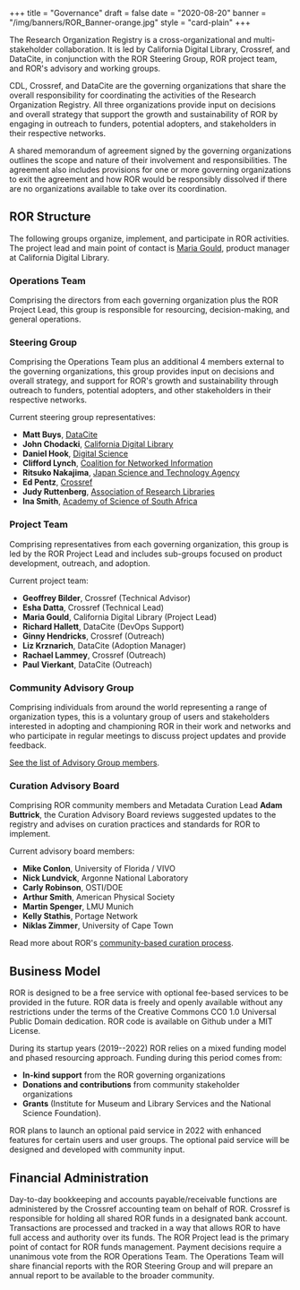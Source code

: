 +++
title = "Governance"
draft = false
date = "2020-08-20"
banner = "/img/banners/ROR_Banner-orange.jpg"
style = "card-plain"
+++

The Research Organization Registry is a cross-organizational and multi-stakeholder collaboration. It is led by California Digital Library, Crossref, and DataCite, in conjunction with the ROR Steering Group, ROR project team, and ROR's advisory and working groups.

CDL, Crossref, and DataCite are the governing organizations that share the overall responsibility for coordinating the activities of the Research Organization Registry. All three organizations provide input on decisions and overall strategy that support the growth and sustainability of ROR by engaging in outreach to funders, potential adopters, and stakeholders in their respective networks.

A shared memorandum of agreement signed by the governing organizations outlines the scope and nature of their involvement and responsibilities. The agreement also includes provisions for one or more governing organizations to exit the agreement and how ROR would be responsibly dissolved if there are no organizations available to take over its coordination.

## ROR Structure
The following groups organize, implement, and participate in ROR activities. The project lead and main point of contact is [Maria Gould](mailto:info@ror.org), product manager at California Digital Library.

### Operations Team
Comprising the directors from each governing organization plus the ROR Project Lead, this group is responsible for resourcing, decision-making, and general operations. 

### Steering Group
Comprising the Operations Team plus an additional 4 members external to the governing organizations, this group provides input on decisions and overall strategy, and support for ROR's growth and sustainability through outreach to funders, potential adopters, and other stakeholders in their respective networks.

Current steering group representatives:

-  **Matt Buys**, [DataCite](https://ror.org/04wxnsj81)
-  **John Chodacki**, [California Digital Library](https://ror.org/03yrm5c26)
-  **Daniel Hook**, [Digital Science](https://ror.org/02ktfc112)
-  **Clifford Lynch**, [Coalition for Networked Information](https://ror.org/043fjtb89)
-  **Ritsuko Nakajima**, [Japan Science and Technology Agency](https://ror.org/00097mb19)
-  **Ed Pentz**, [Crossref](https://ror.org/02twcfp32)
-  **Judy Ruttenberg**, [Association of Research Libraries](https://ror.org/053mpbz30)
-  **Ina Smith**, [Academy of Science of South Africa](https://ror.org/02qsf1r97)

### Project Team
Comprising representatives from each governing organization, this group is led by the ROR Project Lead and includes sub-groups focused on product development, outreach, and adoption. 

Current project team:
-  **Geoffrey Bilder**, Crossref (Technical Advisor)
-  **Esha Datta**, Crossref (Technical Lead)
-  **Maria Gould**, California Digital Library (Project Lead)
-  **Richard Hallett**, DataCite (DevOps Support)
-  **Ginny Hendricks**, Crossref (Outreach)
-  **Liz Krznarich**, DataCite (Adoption Manager)
-  **Rachael Lammey**, Crossref (Outreach)
-  **Paul Vierkant**, DataCite (Outreach)

### Community Advisory Group
Comprising individuals from around the world representing a range of organization types, this is a voluntary group of users and stakeholders interested in adopting and championing ROR in their work and networks and who participate in regular meetings to discuss project updates and provide feedback. 

[See the list of Advisory Group members](/supporters).

### Curation Advisory Board
Comprising ROR community members and Metadata Curation Lead **Adam Buttrick**, the Curation Advisory Board reviews suggested updates to the registry and advises on curation practices and standards for ROR to implement.

Current advisory board members:
-  **Mike Conlon**, University of Florida / VIVO
-  **Nick Lundvick**, Argonne National Laboratory
-  **Carly Robinson**, OSTI/DOE
-  **Arthur Smith**, American Physical Society
-  **Martin Spenger**, LMU Munich
-  **Kelly Stathis**, Portage Network
-  **Niklas Zimmer**, University of Cape Town

Read more about ROR's [community-based curation process](https://github.com/ror-community/ror-updates#readme).

## Business Model 
ROR is designed to be a free service with optional fee-based services to be provided in the future. ROR data is freely and openly available without any restrictions under the terms of the Creative Commons CC0 1.0 Universal Public Domain dedication. ROR code is available on Github under a MIT License.

During its startup years (2019--2022) ROR relies on a mixed funding model and phased resourcing approach. Funding during this period comes from:

-  **In-kind support** from the ROR governing organizations
-  **Donations and contributions** from community stakeholder organizations
-  **Grants** (Institute for Museum and Library Services and the National Science Foundation).

ROR plans to launch an optional paid service in 2022 with enhanced features for certain users and user groups. The optional paid service will be designed and developed with community input.

## Financial Administration
Day-to-day bookkeeping and accounts payable/receivable functions are administered by the Crossref accounting team on behalf of ROR. Crossref is responsible for holding all shared ROR funds in a designated bank account. Transactions are processed and tracked in a way that allows ROR to have full access and authority over its funds. The ROR Project lead is the primary point of contact for ROR funds management. Payment decisions require a unanimous vote from the ROR Operations Team. The Operations Team will share financial reports with the ROR Steering Group and will prepare an annual report to be available to the broader community.
